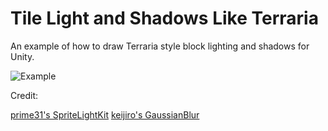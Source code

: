 # Tile Light and Shadows Like Terraria
 An example of how to draw Terraria style block lighting and shadows for Unity.

![Example](https://i.imgur.com/UVXPeVZ.png)

Credit:

[prime31's SpriteLightKit](https://github.com/BigDaddyGameDev/SpriteLightKit)
[keijiro's GaussianBlur](https://github.com/keijiro/GaussianBlur)
